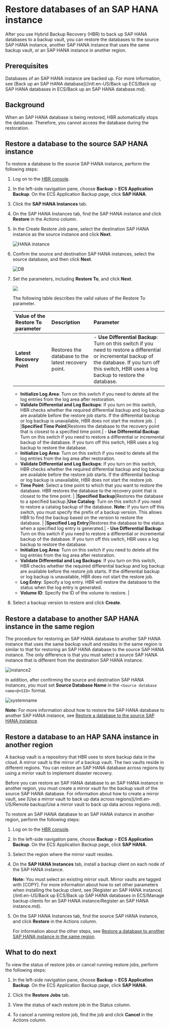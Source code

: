 # Restore databases of an SAP HANA instance

After you use Hybrid Backup Recovery \(HBR\) to back up SAP HANA databases to a backup vault, you can restore the databases to the source SAP HANA instance, another SAP HANA instance that uses the same backup vault, or an SAP HANA instance in another region.

## Prerequisites

Databases of an SAP HANA instance are backed up. For more information, see [Back up an SAP HANA database](/intl.en-US/Back up ECS/Back up SAP HANA databases in ECS/Back up an SAP HANA database.md).

## Background

When an SAP HANA database is being restored, HBR automatically stops the database. Therefore, you cannot access the database during the restoration.

## Restore a database to the source SAP HANA instance

To restore a database to the source SAP HANA instance, perform the following steps:

1.  Log on to the [HBR console](https://hbr.console.aliyun.com).

2.  In the left-side navigation pane, choose **Backup** \> **ECS Application Backup**. On the ECS Application Backup page, click **SAP HANA**.

3.  Click the **SAP HANA Instances** tab.

4.  On the SAP HANA Instances tab, find the SAP HANA instance and click **Restore** in the Actions column.

5.  In the Create Restore Job pane, select the destination SAP HANA instance as the source instance and click **Next**.

    ![HANA instance](https://static-aliyun-doc.oss-cn-hangzhou.aliyuncs.com/assets/img/en-US/8459029951/p96449.jpg)

6.  Confirm the source and destination SAP HANA instances, select the source database, and then click **Next**.

    ![DB](https://static-aliyun-doc.oss-cn-hangzhou.aliyuncs.com/assets/img/en-US/8459029951/p96454.jpg)

7.  Set the parameters, including **Restore To**, and click **Next**.

    ![](https://static-aliyun-doc.oss-cn-hangzhou.aliyuncs.com/assets/img/en-US/8459029951/p35979.png)

    The following table describes the valid values of the Restore To parameter.

    |Value of the Restore To parameter|Description|Parameter|
    |:--------------------------------|:----------|:--------|
    |**Latest Recovery Point**|Restores the database to the latest recovery point.|    -   **Use Differential Backup**: Turn on this switch if you need to restore a differential or incremental backup of the database. If you turn off this switch, HBR uses a log backup to restore the database.
    -   **Initialize Log Area**: Turn on this switch if you need to delete all the log entries from the log area after restoration.
    -   **Validate Differential and Log Backups**: If you turn on this switch, HBR checks whether the required differential backup and log backup are available before the restore job starts. If the differential backup or log backup is unavailable, HBR does not start the restore job. |
    |**Specified Time Point**|Restores the database to the recovery point that is closest to a specified time point.|    -   **Use Differential Backup**: Turn on this switch if you need to restore a differential or incremental backup of the database. If you turn off this switch, HBR uses a log backup to restore the database.
    -   **Initialize Log Area**: Turn on this switch if you need to delete all the log entries from the log area after restoration.
    -   **Validate Differential and Log Backups**: If you turn on this switch, HBR checks whether the required differential backup and log backup are available before the restore job starts. If the differential backup or log backup is unavailable, HBR does not start the restore job.
    -   **Time Point**: Select a time point to which that you want to restore the database. HBR restores the database to the recovery point that is closest to the time point. |
    |**Specified Backup**|Restores the database to a specified backup.|**Use Catalog**: Turn on this switch if you need to restore a catalog backup of the database. **Note:** If you turn off this switch, you must specify the prefix of a backup version. This allows HBR to find the backup based on the version to restore the database. |
    |**Specified Log Entry**|Restores the database to the status when a specified log entry is generated.|    -   **Use Differential Backup**: Turn on this switch if you need to restore a differential or incremental backup of the database. If you turn off this switch, HBR uses a log backup to restore the database.
    -   **Initialize Log Area**: Turn on this switch if you need to delete all the log entries from the log area after restoration.
    -   **Validate Differential and Log Backups**: If you turn on this switch, HBR checks whether the required differential backup and log backup are available before the restore job starts. If the differential backup or log backup is unavailable, HBR does not start the restore job.
    -   **Log Entry**: Specify a log entry. HBR will restore the database to the status when the log entry is generated.
    -   **Volume ID**: Specify the ID of the volume to restore. |

8.  Select a backup version to restore and click **Create**.


## Restore a database to another SAP HANA instance in the same region

The procedure for restoring an SAP HANA database to another SAP HANA instance that uses the same backup vault and resides in the same region is similar to that for restoring an SAP HANA database to the source SAP HANA instance. The only difference is that you must select a source SAP HANA instance that is different from the destination SAP HANA instance.

![instance2](https://static-aliyun-doc.oss-cn-hangzhou.aliyuncs.com/assets/img/en-US/8459029951/p96460.jpg)

In addition, after confirming the source and destination SAP HANA instances, you must set **Source Database Name** in the `<Source database name>@<SID>` format.

![systemname](https://static-aliyun-doc.oss-cn-hangzhou.aliyuncs.com/assets/img/en-US/8459029951/p96469.jpg)

**Note:** For more information about how to restore the SAP HANA database to another SAP HANA instance, see [Restore a database to the source SAP HANA instance](#section_ddv_n6h_rx6).

## Restore a database to an HAP SANA instance in another region

A backup vault is a repository that HBR uses to store backup data in the cloud. A mirror vault is the mirror of a backup vault. The two vaults reside in different regions. You can restore an SAP HANA database across regions by using a mirror vault to implement disaster recovery.

Before you can restore an SAP HANA database to an SAP HANA instance in another region, you must create a mirror vault for the backup vault of the source SAP HANA database. For information about how to create a mirror vault, see [Use a mirror vault to back up data across regions](/intl.en-US/Remote backup/Use a mirror vault to back up data across regions.md).

To restore an SAP HANA database to an SAP HANA instance in another region, perform the following steps:

1.  Log on to the [HBR console](https://hbr.console.aliyun.com).

2.  In the left-side navigation pane, choose **Backup** \> **ECS Application Backup**. On the ECS Application Backup page, click **SAP HANA**.

3.  Select the region where the mirror vault resides.

4.  On the **SAP HANA Instances** tab, install a backup client on each node of the SAP HANA instance.

    **Note:** You must select an existing mirror vault. Mirror vaults are tagged with \[COPY\]. For more information about how to set other parameters when installing the backup client, see [Register an SAP HANA instance](/intl.en-US/Back up ECS/Back up SAP HANA databases in ECS/Manage backup clients for an SAP HANA instance/Register an SAP HANA instance.md).

5.  On the SAP HANA Instances tab, find the source SAP HANA instance, and click **Restore** in the Actions column.

    For information about the other steps, see [Restore a database to another SAP HANA instance in the same region](#section_5ox_k3g_4am).


## What to do next

To view the status of restore jobs or cancel running restore jobs, perform the following steps:

1.  In the left-side navigation pane, choose **Backup** \> **ECS Application Backup**. On the ECS Application Backup page, click **SAP HANA**.

2.  Click the **Restore Jobs** tab.

3.  View the status of each restore job in the Status column.

4.  To cancel a running restore job, find the job and click **Cancel** in the Actions column.


